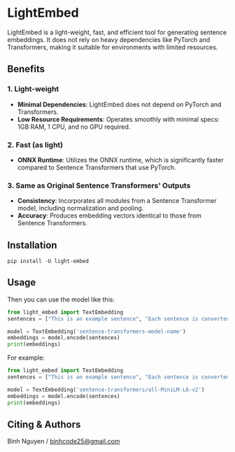 # LightEmbed

LightEmbed is a light-weight, fast, and efficient tool for generating sentence embeddings. It does not rely on heavy dependencies like PyTorch and Transformers, making it suitable for environments with limited resources.

## Benefits

### 1. Light-weight
- **Minimal Dependencies**: LightEmbed does not depend on PyTorch and Transformers.
- **Low Resource Requirements**: Operates smoothly with minimal specs: 1GB RAM, 1 CPU, and no GPU required.

### 2. Fast (as light)
- **ONNX Runtime**: Utilizes the ONNX runtime, which is significantly faster compared to Sentence Transformers that use PyTorch.

### 3. Same as Original Sentence Transformers' Outputs
- **Consistency**: Incorporates all modules from a Sentence Transformer model, including normalization and pooling.
- **Accuracy**: Produces embedding vectors identical to those from Sentence Transformers.

## Installation
```
pip install -U light-embed
```

## Usage
Then you can use the model like this:

```python
from light_embed import TextEmbedding
sentences = ["This is an example sentence", "Each sentence is converted"]

model = TextEmbedding('sentence-transformers-model-name')
embeddings = model.encode(sentences)
print(embeddings)
```

For example:
```python
from light_embed import TextEmbedding
sentences = ["This is an example sentence", "Each sentence is converted"]

model = TextEmbedding('sentence-transformers/all-MiniLM-L6-v2')
embeddings = model.encode(sentences)
print(embeddings)
```

## Citing & Authors

Binh Nguyen / binhcode25@gmail.com